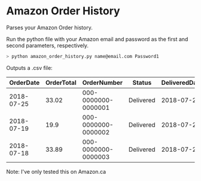 # Amazon Order History
Parses your Amazon Order history.

Run the python file with your Amazon email and password as the first and second parameters, respectively.

```sh
> python amazon_order_history.py name@email.com Password1
```

Outputs a .csv file:

|OrderDate |OrderTotal|OrderNumber|Status|DeliveredDate|
|----------|----------|-----------|------|-------------|
|2018-07-25|33.02|000-0000000-0000001|Delivered|2018-07-26|
|2018-07-19|19.9|000-0000000-0000002|Delivered|2018-07-25|
|2018-07-18|33.89|000-0000000-0000003|Delivered|2018-07-21|


Note: I've only tested this on Amazon.ca
